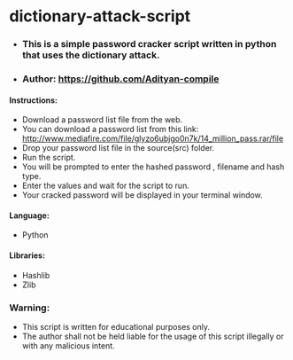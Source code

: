 # dictionary-attack-script

+ ### This is a simple password cracker script written in python that uses the dictionary attack. 
+ ### Author: https://github.com/Adityan-compile

#### Instructions:
+ Download a password list file from the  web.
+ You can download a password list from this link: http://www.mediafire.com/file/glyzo6ubjgo0n7k/14_million_pass.rar/file
+ Drop your password list file in the source(src) folder.
+ Run the script. 
+ You will be prompted to enter the hashed password , filename and hash type.
+ Enter the values and wait for the script to run.
+ Your cracked password will be displayed in your terminal window. 

#### Language:
+ Python

#### Libraries:
+ Hashlib
+ Zlib

### Warning:
+ This script is written for educational purposes only.
+ The author shall not be held liable for the usage of this script illegally or with any malicious intent.
